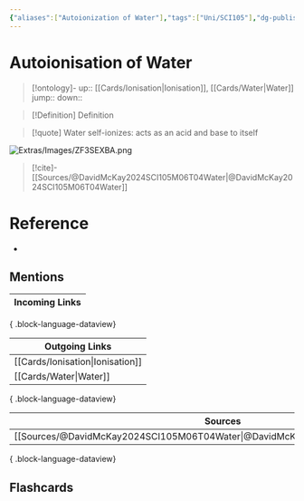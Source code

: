 ```yaml
---
{"aliases":["Autoionization of Water"],"tags":["Uni/SCI105"],"dg-publish":true,"permalink":"/cards/autoionisation-of-water/","dgPassFrontmatter":true}
---
```


# Autoionisation of Water

> [!ontology]-
> up:: [[Cards/Ionisation\|Ionisation]], [[Cards/Water\|Water]]
> jump:: 
> down:: 

> [!Definition] Definition

> [!quote]
> Water self-ionizes: acts as an acid and base to itself

![Extras/Images/ZF3SEXBA.png](/img/user/Extras/Images/ZF3SEXBA.png)

> [!cite]-
> [[Sources/@DavidMcKay2024SCI105M06T04Water\|@DavidMcKay2024SCI105M06T04Water]]

# Reference

- 

## Mentions

| Incoming Links |
| -------------- |

{ .block-language-dataview}

| Outgoing Links                      |
| ----------------------------------- |
| [[Cards/Ionisation\|Ionisation]] |
| [[Cards/Water\|Water]]           |

{ .block-language-dataview}

| Sources                                                                           |
| --------------------------------------------------------------------------------- |
| [[Sources/@DavidMcKay2024SCI105M06T04Water\|@DavidMcKay2024SCI105M06T04Water]] |

{ .block-language-dataview}

## Flashcards